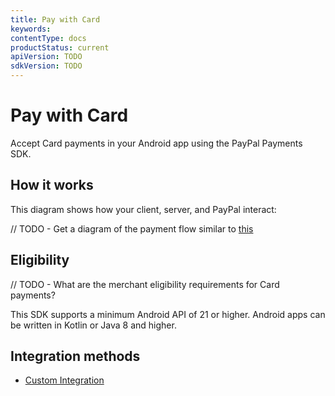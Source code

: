 ```yaml
---
title: Pay with Card
keywords: 
contentType: docs
productStatus: current
apiVersion: TODO
sdkVersion: TODO
---
```


# Pay with Card

Accept Card payments in your Android app using the PayPal Payments SDK.

## How it works

This diagram shows how your client, server, and PayPal interact:

// TODO - Get a diagram of the payment flow similar to [this](https://developer.paypal.com/braintree/docs/start/overview#how-it-works)

## Eligibility

// TODO - What are the merchant eligibility requirements for Card payments?

This SDK supports a minimum Android API of 21 or higher.
Android apps can be written in Kotlin or Java 8 and higher.

## Integration methods

- [Custom Integration](integration.md)

